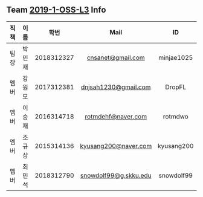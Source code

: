 ## Team [2019-1-OSS-L3](https://github.com/orgs/19-1-skku-oss/teams/2019-1-oss-l3) Info

|직책|이름|학번|Mail|ID|
|:-:|:-:|:-:|:-:|:-:|
|팀장|박민재|2018312327|cnsanet@gmail.com|minjae1025|
|멤버|강원모|2017312381|dnjsah1230@gmail.com|DropFL|
|멤버|이승재|2016314718|rotmdehf@naver.com|rotmdwo|
|멤버|조규상|2015314136|kyusang200@naver.com|kyusang200|
|멤버|최민석|2018312790|snowdolf99@g.skku.edu|snowdolf99|
